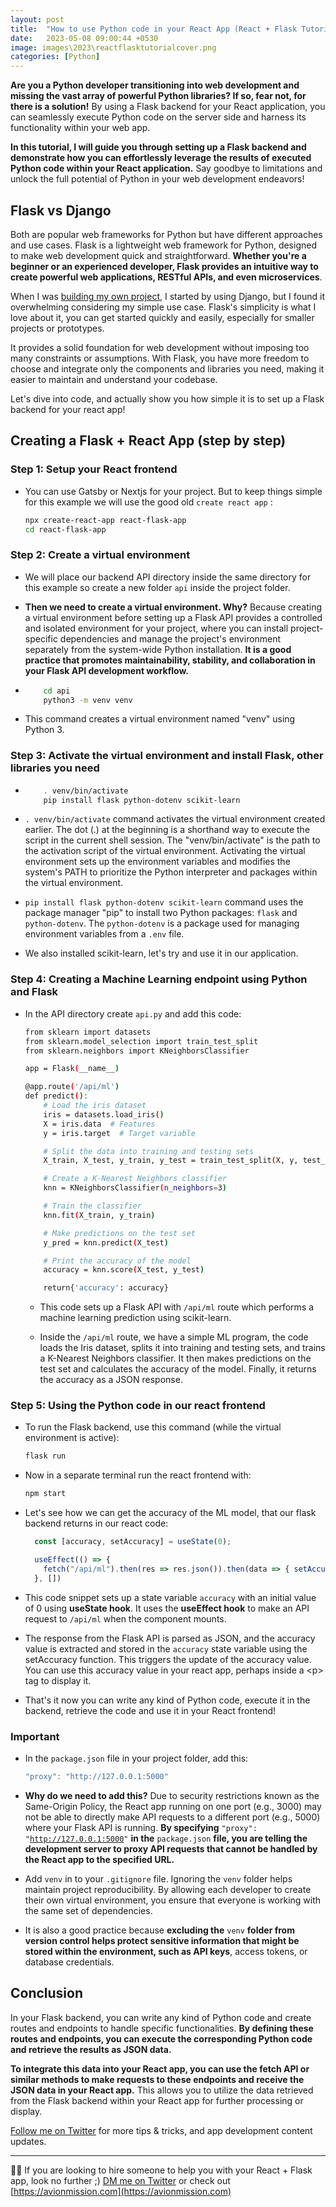 ```yaml
---
layout: post
title:  "How to use Python code in your React App (React + Flask Tutorial)"
date:   2023-05-08 09:00:44 +0530
image: images\2023\reactflasktutorialcover.png
categories: [Python]
---
```


**Are you a Python developer transitioning into web development and missing the vast array of powerful Python libraries? If so, fear not, for there is a solution!** By using a Flask backend for your React application, you can seamlessly execute Python code on the server side and harness its functionality within your web app.

**In this tutorial, I will guide you through setting up a Flask backend and demonstrate how you can effortlessly leverage the results of executed Python code within your React application.** Say goodbye to limitations and unlock the full potential of Python in your web development endeavors!

## Flask vs Django

Both are popular web frameworks for Python but have different approaches and use cases. Flask is a lightweight web framework for Python, designed to make web development quick and straightforward. **Whether you're a beginner or an experienced developer, Flask provides an intuitive way to create powerful web applications, RESTful APIs, and even microservices**.

When I was [building my own project](https://github.com/avionmission/smartfeedai/tree/42e8289e53c68207f09388dc72f8fbda760c689a), I started by using Django, but I found it overwhelming considering my simple use case. Flask's simplicity is what I love about it, you can get started quickly and easily, especially for smaller projects or prototypes.

It provides a solid foundation for web development without imposing too many constraints or assumptions. With Flask, you have more freedom to choose and integrate only the components and libraries you need, making it easier to maintain and understand your codebase.

Let's dive into code, and actually show you how simple it is to set up a Flask backend for your react app!

## Creating a Flask + React App (step by step)

### **Step 1:** Setup your React frontend

* You can use Gatsby or Nextjs for your project. But to keep things simple for this example we will use the good old `create react app` :
    
    ```bash
    npx create-react-app react-flask-app
    cd react-flask-app
    ```
    

### **Step 2:** Create a virtual environment

* We will place our backend API directory inside the same directory for this example so create a new folder `api` inside the project folder.
    
* **Then we need to create a virtual environment. Why?** Because creating a virtual environment before setting up a Flask API provides a controlled and isolated environment for your project, where you can install project-specific dependencies and manage the project's environment separately from the system-wide Python installation. **It is a good practice that promotes maintainability, stability, and collaboration in your Flask API development workflow.**
    
* ```bash
      cd api
      python3 -m venv venv
    ```
    
* This command creates a virtual environment named "venv" using Python 3.
    

### Step 3: Activate the virtual environment and install Flask, other libraries you need

* ```bash
      . venv/bin/activate 
      pip install flask python-dotenv scikit-learn
    ```
    
* `. venv/bin/activate` command activates the virtual environment created earlier. The dot (.) at the beginning is a shorthand way to execute the script in the current shell session. The "venv/bin/activate" is the path to the activation script of the virtual environment. Activating the virtual environment sets up the environment variables and modifies the system's PATH to prioritize the Python interpreter and packages within the virtual environment.
    
* `pip install flask python-dotenv scikit-learn` command uses the package manager "pip" to install two Python packages: `flask` and `python-dotenv`. The `python-dotenv` is a package used for managing environment variables from a `.env` file.
    
* We also installed scikit-learn, let's try and use it in our application.
    

### Step 4: Creating a Machine Learning endpoint using Python and Flask

* In the API directory create `api.py` and add this code:
    
    ```bash
    from sklearn import datasets
    from sklearn.model_selection import train_test_split
    from sklearn.neighbors import KNeighborsClassifier
    
    app = Flask(__name__)
    
    @app.route('/api/ml')
    def predict():
        # Load the iris dataset
        iris = datasets.load_iris()
        X = iris.data  # Features
        y = iris.target  # Target variable
    
        # Split the data into training and testing sets
        X_train, X_test, y_train, y_test = train_test_split(X, y, test_size=0.2, random_state=42)
    
        # Create a K-Nearest Neighbors classifier
        knn = KNeighborsClassifier(n_neighbors=3)
    
        # Train the classifier
        knn.fit(X_train, y_train)
    
        # Make predictions on the test set
        y_pred = knn.predict(X_test)
    
        # Print the accuracy of the model
        accuracy = knn.score(X_test, y_test)
    
        return{'accuracy': accuracy}
    ```
    
    * This code sets up a Flask API with `/api/ml` route which performs a machine learning prediction using scikit-learn.
        
    * Inside the `/api/ml` route, we have a simple ML program, the code loads the Iris dataset, splits it into training and testing sets, and trains a K-Nearest Neighbors classifier. It then makes predictions on the test set and calculates the accuracy of the model. Finally, it returns the accuracy as a JSON response.
        

### Step 5: Using the Python code in our react frontend

* To run the Flask backend, use this command (while the virtual environment is active):
    
    ```bash
    flask run
    ```
    
* Now in a separate terminal run the react frontend with:
    
    ```bash
    npm start
    ```
    
* Let's see how we can get the accuracy of the ML model, that our flask backend returns in our react code:
    
    ```javascript
      const [accuracy, setAccuracy] = useState(0);
    
      useEffect(() => {
        fetch("/api/ml").then(res => res.json()).then(data => { setAccuracy(data.accuracy) });
      }, [])
    ```
    
* This code snippet sets up a state variable `accuracy` with an initial value of 0 using **useState hook**. It uses the **useEffect hook** to make an API request to `/api/ml` when the component mounts.
    
* The response from the Flask API is parsed as JSON, and the accuracy value is extracted and stored in the `accuracy` state variable using the setAccuracy function. This triggers the update of the accuracy value. You can use this accuracy value in your react app, perhaps inside a &lt;p&gt; tag to display it.
    
* That's it now you can write any kind of Python code, execute it in the backend, retrieve the code and use it in your React frontend!
    

### Important

* In the `package.json` file in your project folder, add this:
    
    ```javascript
    "proxy": "http://127.0.0.1:5000"
    ```
    
* **Why do we need to add this?** Due to security restrictions known as the Same-Origin Policy, the React app running on one port (e.g., 3000) may not be able to directly make API requests to a different port (e.g., 5000) where your Flask API is running. **By specifying** `"proxy": "`[`http://127.0.0.1:5000`](http://127.0.0.1:5000)`"` **in the** `package.json` **file, you are telling the development server to proxy API requests that cannot be handled by the React app to the specified URL.**
    
* Add `venv` in to your `.gitignore` file. Ignoring the `venv` folder helps maintain project reproducibility. By allowing each developer to create their own virtual environment, you ensure that everyone is working with the same set of dependencies.
    
* It is also a good practice because **excluding the** `venv` **folder from version control helps protect sensitive information that might be stored within the environment, such as API keys**, access tokens, or database credentials.
    

## Conclusion

In your Flask backend, you can write any kind of Python code and create routes and endpoints to handle specific functionalities. **By defining these routes and endpoints, you can execute the corresponding Python code and retrieve the results as JSON data.**

**To integrate this data into your React app, you can use the fetch API or similar methods to make requests to these endpoints and receive the JSON data in your React app.** This allows you to utilize the data retrieved from the Flask backend within your React app for further processing or display.

[Follow me on Twitter](https://twitter.com/avionmission) for more tips & tricks, and app development content updates.

---

👨‍💻 If you are looking to hire someone to help you with your React + Flask app, look no further ;) [DM me on Twitter](https://twitter.com/avionmission) or check out [https://avionmission.com](https://avionmission.com)